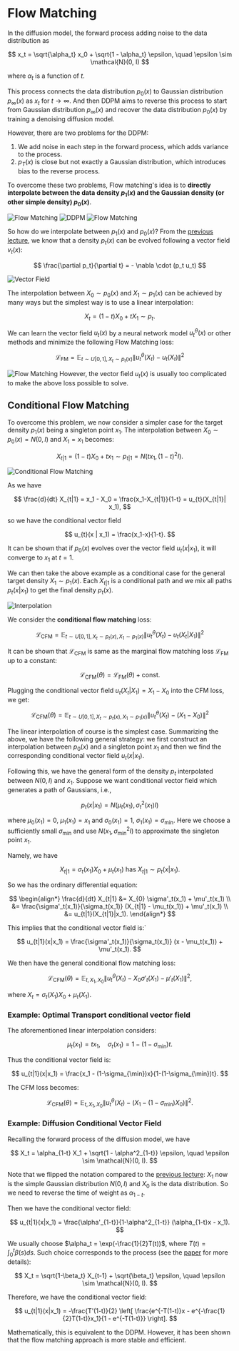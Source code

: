 # Flow Matching

In the diffusion model, the forward process adding noise to the data distribution as

$$
x_t = \sqrt{\alpha_t} x_0 + \sqrt{1 - \alpha_t} \epsilon, \quad \epsilon \sim \mathcal{N}(0, I)
$$

where $\alpha_t$ is a function of $t$.

This process connects the data distribution $p_0(x)$ to Gaussian distribution $p_{\infty}(x)$ as $x_t$ for $t \to \infty$. And then DDPM aims to reverse this process to start from Gaussian distribution $p_{\infty}(x)$ and recover the data distribution $p_0(x)$ by training a denoising diffusion model.

However, there are two problems for the DDPM:

1. We add noise in each step in the forward process, which adds variance to the process.
2. $p_T(x)$ is close but not exactly a Gaussian distribution, which introduces bias to the reverse process.

To overcome these two problems, Flow matching's idea is to **directly interpolate between the data density $p_1(x)$ and the Gaussian density (or other simple density) $p_0(x)$**.

![Flow Matching](./generative.assets/flow_vec.png)
![DDPM](./generative.assets/perturb_vp.gif)
![Flow Matching](./generative.assets/fm_diff.png)

So how do we interpolate between $p_1(x)$ and $p_0(x)$? From the [previous lecture](langevin_dynamics.md#vector-field-of-gradient-flow), we know that a density $p_t(x)$ can be evolved following a vector field $v_t(x)$:

$$
\frac{\partial p_t}{\partial t} = - \nabla \cdot (p_t u_t)
$$



![Vector Field](./generative.assets/gaussian_transformation.gif)


The interpolation between $X_0 \sim p_0(x)$ and $X_1 \sim p_1(x)$ can be achieved by many ways but the simplest way is to use a linear interpolation:

$$
X_t = (1-t)X_0 + t X_1 \sim p_t.
$$



We can learn the vector field $u_t(x)$ by a neural network model $u^{\theta}_t(x)$ or other methods and minimize the following Flow Matching loss:

$$
\mathcal{L}_{\text{FM}} = \mathbb{E}_{t \sim U[0,1], X_t\sim p_t(x)} \left\| u^{\theta}_t(X_t) - u_t(X_t) \right\|^2 
$$

![Flow Matching](./generative.assets/fm_0.png)
However, the vector field $u_t(x)$ is usually too complicated to make the above loss possible to solve.

## Conditional Flow Matching


To overcome this problem, we now consider a simpler case for the target density $p_1(x)$ being a singleton point $x_1$. The interpolation between $X_0 \sim p_0(x) = N(0, I)$ and $X_1 = x_1$ becomes:

$$
X_{t|1} = (1-t)X_0 + t x_1 \sim p_{t|1} = N(t x_1, (1-t)^2 I).
$$

![Conditional Flow Matching](./generative.assets/fm_1.png)

As we have

$$
\frac{d}{dt} X_{t|1} = x_1 - X_0 = \frac{x_1-X_{t|1}}{1-t} = u_{t}(X_{t|1}| x_1),
$$

so we have the conditional vector field 

$$
u_{t}(x | x_1) = \frac{x_1-x}{1-t}.
$$

It can be shown that if $p_0(x)$ evolves over the vector field $u_{t}(x | x_1)$, it will converge to $x_1$ at $t=1$.

We can then take the above example as a conditional case for the general target density $X_1 \sim p_1(x)$. Each $X_{t|1}$ is a conditional path and we mix all paths $p_t(x|x_1)$ to get the final density $p_t(x)$.

![Interpolation](./generative.assets/fm_interplote.png)

We consider the **conditional flow matching** loss:

$$
\mathcal{L}_{\text{CFM}} = \mathbb{E}_{t \sim U[0,1], X_t\sim p_t(x), X_1 \sim p_1(x)} \left\| u^{\theta}_t(X_t) - u_t(X_t|X_1) \right\|^2 
$$

It can be shown that $\mathcal{L}_{\text{CFM}}$ is same as the marginal flow matching loss $\mathcal{L}_{\text{FM}}$ up to a constant:

$$
\mathcal{L}_{\text{CFM}}(\theta) = \mathcal{L}_{\text{FM}}(\theta) + \text{const}.
$$

Plugging the conditional vector field $u_t(X_t|X_1) = X_1 - X_0$ into the CFM loss, we get:

$$
\mathcal{L}_{\text{CFM}}(\theta) = \mathbb{E}_{t \sim U[0,1], X_t\sim p_t(x), X_1 \sim p_1(x)} \left\| u^{\theta}_t(X_t) - (X_1 - X_0) \right\|^2 
$$

The linear interpolation of course is the simplest case. Summarizing the above, we have the following general strategy: we first construct an interpolation between $p_0(x)$ and a singleton point $x_1$ and then we find the corresponding conditional vector field $u_t(x|x_1)$. 

Following this, we have the general form of the density $p_t$ interpolated between $N(0, I)$ and $x_1$. Suppose we want conditional vector field which generates a path of Gaussians, i.e.,

$$
p_t(x|x_1) = N(\mu_t(x_1), \sigma_t^2(x_1) I)
$$

where $\mu_0(x_1) = 0$, $\mu_1(x_1) = x_1$ and $\sigma_0(x_1) = 1$, $\sigma_1(x_1) = \sigma_{\min}$. Here we choose a sufficiently small $\sigma_{\min}$ and use $N(x_1, \sigma_{\min}^2 I)$ to approximate the singleton point $x_1$. 

Namely, we have

$$
X_{t|1} = \sigma_t(x_1) X_0 +  \mu_t(x_1) \text{ has } X_{t|1} \sim p_t(x|x_1).
$$

So we has the ordinary differential equation:

$$
\begin{align*}
\frac{d}{dt} X_{t|1} &= X_{0} \sigma'_t(x_1) + \mu'_t(x_1) \\
&=  \frac{\sigma'_t(x_1)}{\sigma_t(x_1)} (X_{t|1} - \mu_t(x_1)) + \mu'_t(x_1) \\
&= u_{t|1}(X_{t|1}|x_1).
\end{align*}
$$



This implies that the conditional vector field is:`

$$
u_{t|1}(x|x_1) = \frac{\sigma'_t(x_1)}{\sigma_t(x_1)} (x - \mu_t(x_1)) + \mu'_t(x_1).
$$

We then have the general conditional flow matching loss:

$$
\mathcal{L}_{\text{CFM}}(\theta) = \mathbb{E}_{t, X_1, X_0} \left\| u^{\theta}_t(X_t) - X_{0} \sigma'_t(X_1) - \mu'_t(X_1) \right\|^2 ,
$$

where $X_t = \sigma_t(X_1) X_0 + \mu_t(X_1)$.

### Example:  Optimal Transport conditional vector field

The aforementioned linear interpolation considers:

$$
\mu_t(x_1) = t x_1, \quad \sigma_t(x_1) = 1 - (1-\sigma_{\min})t.
$$

Thus the conditional vector field is:

$$
u_{t|1}(x|x_1) = \frac{x_1 - (1-\sigma_{\min})x}{1-(1-\sigma_{\min})t}.
$$

The CFM loss becomes:

$$
\mathcal{L}_{\text{CFM}}(\theta) = \mathbb{E}_{t, X_1, X_0} \left\| u^{\theta}_t(X_t) - (X_1 - (1-\sigma_{\min})X_0) \right\|^2 .
$$








### Example: Diffusion Conditional Vector Field

Recalling the forward process of the diffusion model, we have



$$
X_t = \alpha_{1-t} X_1 + \sqrt{1 - \alpha^2_{1-t}} \epsilon, \quad \epsilon \sim \mathcal{N}(0, I).
$$

Note that we flipped the notation compared to the [previous lecture](ddpm.md#forward-process): $X_1$ now is the simple Gaussian distribution $N(0, I)$ and $X_0$ is the data distribution. So we need to reverse the time of weight as $\alpha_{1-t}$.


Then we have the conditional vector field:

$$
u_{t|1}(x|x_1) = \frac{\alpha'_{1-t}}{1-\alpha^2_{1-t}} (\alpha_{1-t}x - x_1).
$$

We usually choose $\alpha_t = \exp(-\frac{1}{2}T(t))$, where $T(t) = \int_0^t \beta(s) ds$. Such choice corresponds to the process (see the [paper](https://arxiv.org/pdf/2011.13456) for more details):

$$
X_t = \sqrt{1-\beta_t} X_{t-1} + \sqrt{\beta_t} \epsilon, \quad \epsilon \sim \mathcal{N}(0, I).
$$

Therefore, we have the conditional vector field:

$$
u_{t|1}(x|x_1) = -\frac{T'(1-t)}{2} \left[ \frac{e^{-T(1-t)}x - e^{-\frac{1}{2}T(1-t)}x_1}{1 - e^{-T(1-t)}} \right].
$$

Mathematically, this is equivalent to the DDPM. However, it has been shown that the flow matching approach is more stable and efficient.























































